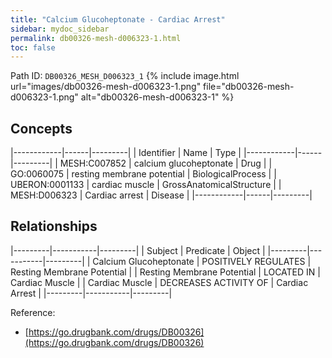 ```yaml
---
title: "Calcium Glucoheptonate - Cardiac Arrest"
sidebar: mydoc_sidebar
permalink: db00326-mesh-d006323-1.html
toc: false 
---
```



Path ID: `DB00326_MESH_D006323_1`
{% include image.html url="images/db00326-mesh-d006323-1.png" file="db00326-mesh-d006323-1.png" alt="db00326-mesh-d006323-1" %}

## Concepts

|------------|------|---------|
| Identifier | Name | Type    |
|------------|------|---------|
| MESH:C007852 | calcium glucoheptonate | Drug |
| GO:0060075 | resting membrane potential | BiologicalProcess |
| UBERON:0001133 | cardiac muscle | GrossAnatomicalStructure |
| MESH:D006323 | Cardiac arrest | Disease |
|------------|------|---------|

## Relationships

|---------|-----------|---------|
| Subject | Predicate | Object  |
|---------|-----------|---------|
| Calcium Glucoheptonate | POSITIVELY REGULATES | Resting Membrane Potential |
| Resting Membrane Potential | LOCATED IN | Cardiac Muscle |
| Cardiac Muscle | DECREASES ACTIVITY OF | Cardiac Arrest |
|---------|-----------|---------|

Reference: 
  - [https://go.drugbank.com/drugs/DB00326](https://go.drugbank.com/drugs/DB00326)
